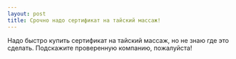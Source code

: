 ```yaml
---
layout: post 
title: Срочно надо сертификат на тайский массаж! 
--- 
```

Надо быстро купить сертификат на тайский массаж, но не знаю где это сделать. Подскажите проверенную компанию, пожалуйста!
